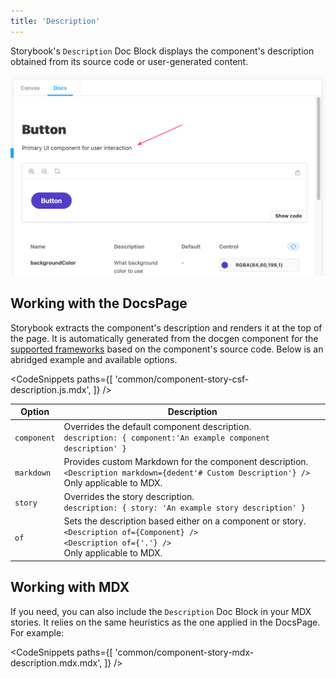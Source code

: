 ```yaml
---
title: 'Description'
---
```


Storybook's `Description` Doc Block displays the component's description obtained from its source code or user-generated content.

![Docs blocks with description](./docblock-description.png)

## Working with the DocsPage

Storybook extracts the component's description and renders it at the top of the page. It is automatically generated from the docgen component for the [supported frameworks](../api/frameworks-feature-support.md) based on the component's source code. Below is an abridged example and available options.

<!-- prettier-ignore-start -->

<CodeSnippets
  paths={[
    'common/component-story-csf-description.js.mdx',
  ]}
/>

<!-- prettier-ignore-end -->

| Option      | Description                                                                                                                                                      |
| ----------- | ---------------------------------------------------------------------------------------------------------------------------------------------------------------- |
| `component` | Overrides the default component description. <br/> `description: { component:'An example component description' }`                                               |
| `markdown`  | Provides custom Markdown for the component description. <br/> `<Description markdown={dedent'# Custom Description'} />` <br/> Only applicable to MDX.            |
| `story`     | Overrides the story description. <br/> `description: { story: 'An example story description' }`                                                                  |
| `of`        | Sets the description based either on a component or story. <br/> `<Description of={Component} />` <br/> `<Description of={'.'} />` <br/> Only applicable to MDX. |

## Working with MDX

If you need, you can also include the `Description` Doc Block in your MDX stories. It relies on the same heuristics as the one applied in the DocsPage. For example:

<!-- prettier-ignore-start -->

<CodeSnippets
  paths={[
    'common/component-story-mdx-description.mdx.mdx',
  ]}
/>

<!-- prettier-ignore-end -->
